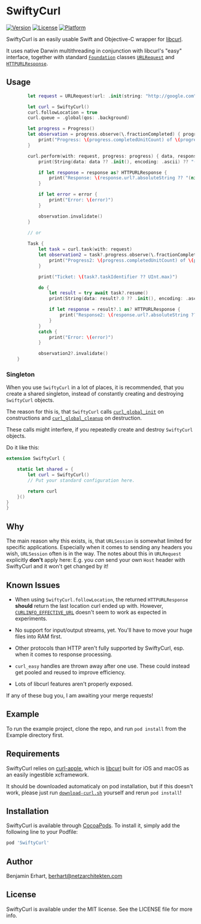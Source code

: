 # SwiftyCurl

[![Version](https://img.shields.io/cocoapods/v/SwiftyCurl.svg?style=flat)](https://cocoapods.org/pods/SwiftyCurl)
[![License](https://img.shields.io/cocoapods/l/SwiftyCurl.svg?style=flat)](https://cocoapods.org/pods/SwiftyCurl)
[![Platform](https://img.shields.io/cocoapods/p/SwiftyCurl.svg?style=flat)](https://cocoapods.org/pods/SwiftyCurl)

SwiftyCurl is an easily usable Swift and Objective-C wrapper for [libcurl](https://curl.se/libcurl/).

It uses native Darwin multithreading in conjunction with libcurl's "easy" interface,
together with standard [`Foundation`](https://developer.apple.com/documentation/foundation) classes 
[`URLRequest`](https://developer.apple.com/documentation/foundation/urlrequest) and 
[`HTTPURLResponse`](https://developer.apple.com/documentation/foundation/httpurlresponse).

## Usage

```Swift
        let request = URLRequest(url: .init(string: "http://google.com")!)

        let curl = SwiftyCurl()
        curl.followLocation = true
        curl.queue = .global(qos: .background)

        let progress = Progress()
        let observation = progress.observe(\.fractionCompleted) { progress, _ in
            print("Progress: \(progress.completedUnitCount) of \(progress.totalUnitCount) = \(progress.fractionCompleted)")
        }

        curl.perform(with: request, progress: progress) { data, response, error in
            print(String(data: data ?? .init(), encoding: .ascii) ?? "(nil)")

            if let response = response as? HTTPURLResponse {
                print("Response: \(response.url?.absoluteString ?? "(nil)") \(response.statusCode)\nheaders: \(response.allHeaderFields)")
            }

            if let error = error {
                print("Error: \(error)")
            }

            observation.invalidate()
        }

        // or
        
        Task {
            let task = curl.task(with: request)
            let observation2 = task?.progress.observe(\.fractionCompleted) { progress, _ in
                print("Progress2: \(progress.completedUnitCount) of \(progress.totalUnitCount) = \(progress.fractionCompleted)")
            }

            print("Ticket: \(task?.taskIdentifier ?? UInt.max)")

            do {
                let result = try await task?.resume()
                print(String(data: result?.0 ?? .init(), encoding: .ascii) ?? "(nil)")

                if let response = result?.1 as? HTTPURLResponse {
                    print("Response2: \(response.url?.absoluteString ?? "(nil)") \(response.statusCode)\nheaders: \(response.allHeaderFields)")
                }
            }
            catch {
                print("Error: \(error)")
            }

            observation2?.invalidate()
    }
```

### Singleton

When you use `SwiftyCurl` in a lot of places, it is recommended, that you create a shared singleton,
instead of constantly creating and destroying `SwiftyCurl` objects.

The reason for this is, that `SwiftyCurl` calls
[`curl_global_init`](https://curl.se/libcurl/c/curl_global_init.html) on constructions and
[`curl_global_cleanup`](https://curl.se/libcurl/c/curl_global_cleanup.html) on destruction.

These calls might interfere, if you repeatedly create and destroy `SwiftyCurl` objects.

Do it like this:

```Swift
extension SwiftyCurl {

    static let shared = {
        let curl = SwiftyCurl()
        // Put your standard configuration here.

        return curl
    }()
}
}

```

## Why

The main reason why this exists, is, that `URLSession` is somewhat limited for specific applications.
Especially when it comes to sending any headers you wish, `URLSession` often is in the way.
The notes about this in `URLRequest` explicitly **don't** apply here: E.g. you *can* send your own
`Host` header with SwiftyCurl and it won't get changed by it!

## Known Issues

- When using `SwiftyCurl.followLocation`, the returned `HTTPURLResponse` **should** return the
  last location curl ended up with. However, [`CURLINFO_EFFECTIVE_URL`](https://curl.se/libcurl/c/CURLINFO_EFFECTIVE_URL.html)
  doesn't seem to work as expected in experiments.

- No support for input/output streams, yet. You'll have to move your huge files into RAM first.

- Other protocols than HTTP aren't fully supported by SwiftyCurl, esp. when it comes to response processing.

- `curl_easy` handles are thrown away after one use. These could instead get pooled and reused to
  improve efficiency.

- Lots of libcurl features aren't properly exposed. 


If any of these bug you, I am awaiting your merge requests!


## Example

To run the example project, clone the repo, and run `pod install` from the Example directory first.

## Requirements

SwiftyCurl relies on [curl-apple](https://github.com/greatfire/curl-apple/), which is [libcurl](https://curl.se/libcurl/)
built for iOS and macOS as an easily ingestible xcframework.

It should be downloaded automaticaly on pod installation, but if this doesn't work,
please just run [`download-curl.sh`](Sources/download-curl.sh) yourself and rerun `pod install`! 

## Installation

SwiftyCurl is available through [CocoaPods](https://cocoapods.org). To install
it, simply add the following line to your Podfile:

```ruby
pod 'SwiftyCurl'
```

## Author

Benjamin Erhart, berhart@netzarchitekten.com

## License

SwiftyCurl is available under the MIT license. See the LICENSE file for more info.

